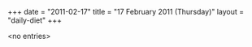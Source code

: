 +++
date = "2011-02-17"
title = "17 February 2011 (Thursday)"
layout = "daily-diet"
+++


\<no entries\>